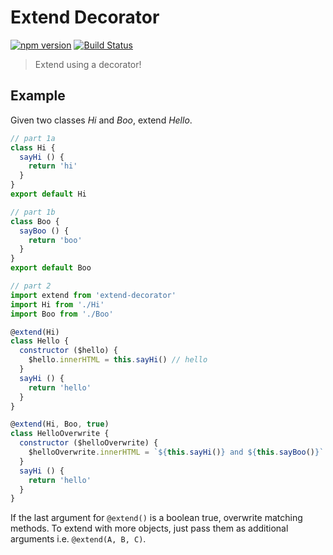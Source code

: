 # Extend Decorator
[![npm version](https://badge.fury.io/js/extend-decorator.svg)](https://badge.fury.io/js/extend-decorator)
[![Build Status](https://travis-ci.org/bbmoz/extend-decorator.svg)](https://travis-ci.org/bbmoz/extend-decorator)

> Extend using a decorator!

## Example

Given two classes *Hi* and *Boo*, extend *Hello*.

```javascript
// part 1a
class Hi {
  sayHi () {
    return 'hi'
  }
}
export default Hi
```

```javascript
// part 1b
class Boo {
  sayBoo () {
    return 'boo'
  }
}
export default Boo
```

```javascript
// part 2
import extend from 'extend-decorator'
import Hi from './Hi'
import Boo from './Boo'

@extend(Hi)
class Hello {
  constructor ($hello) {
    $hello.innerHTML = this.sayHi() // hello
  }
  sayHi () {
    return 'hello'
  }
}

@extend(Hi, Boo, true)
class HelloOverwrite {
  constructor ($helloOverwrite) {
    $helloOverwrite.innerHTML = `${this.sayHi()} and ${this.sayBoo()}` // hi and boo
  }
  sayHi () {
    return 'hello'
  }
}
```

If the last argument for `@extend()` is a boolean true, overwrite matching methods. To extend with more objects, just pass them as additional arguments i.e. `@extend(A, B, C)`.
